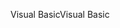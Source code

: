 <span data-ttu-id="e912b-101">Visual Basic</span><span class="sxs-lookup"><span data-stu-id="e912b-101">Visual Basic</span></span>